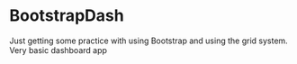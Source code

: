 # BootstrapDash

Just getting some practice with using Bootstrap and using the grid system. Very basic dashboard app
